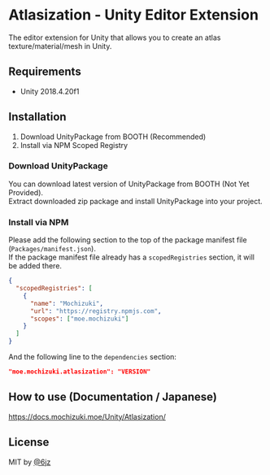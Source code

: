 # Atlasization - Unity Editor Extension

The editor extension for Unity that allows you to create an atlas texture/material/mesh in Unity.

## Requirements

- Unity 2018.4.20f1

## Installation

1. Download UnityPackage from BOOTH (Recommended)
2. Install via NPM Scoped Registry

### Download UnityPackage

You can download latest version of UnityPackage from BOOTH (Not Yet Provided).  
Extract downloaded zip package and install UnityPackage into your project.

### Install via NPM

Please add the following section to the top of the package manifest file (`Packages/manifest.json`).  
If the package manifest file already has a `scopedRegistries` section, it will be added there.

```json
{
  "scopedRegistries": [
    {
      "name": "Mochizuki",
      "url": "https://registry.npmjs.com",
      "scopes": ["moe.mochizuki"]
    }
  ]
}
```

And the following line to the `dependencies` section:

```json
"moe.mochizuki.atlasization": "VERSION"
```

## How to use (Documentation / Japanese)

https://docs.mochizuki.moe/Unity/Atlasization/

## License

MIT by [@6jz](https://twitter.com/6jz)
